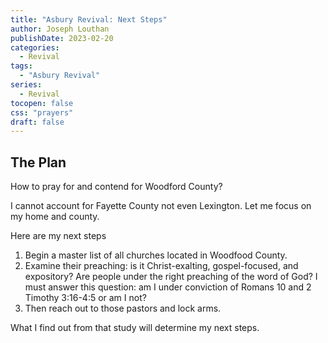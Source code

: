 ```yaml
---
title: "Asbury Revival: Next Steps"
author: Joseph Louthan
publishDate: 2023-02-20
categories:
  - Revival
tags:
  - "Asbury Revival"
series:
  - Revival
tocopen: false
css: "prayers"
draft: false
---
```

## The Plan

How to pray for and contend for Woodford County?

I cannot account for Fayette County not even Lexington. Let me focus on my home and county.

Here are my next steps

1. Begin a master list of all churches located in Woodfood County.
2. Examine their preaching: is it Christ-exalting, gospel-focused, and expository? Are people under the right preaching of the word of God? I must answer this question: am I under conviction of Romans 10 and 2 Timothy 3:16-4:5 or am I not?
3. Then reach out to those pastors and lock arms.

What I find out from that study will determine my next steps.